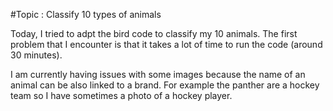 #Topic : Classify 10 types of animals


Today, I tried to adpt the bird code to classify my 10 animals. The first problem that I encounter is that it takes a lot of time to run the code (around 30 minutes).

I am currently having issues with some images because the name of an animal can be also linked to a brand. For example the panther are a hockey team so I have sometimes a photo of a hockey player.
